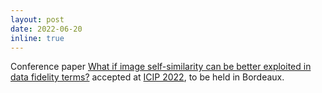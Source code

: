 ```yaml
---
layout: post
date: 2022-06-20
inline: true
---
```


Conference paper </i> <a href="#PereiraNavarroDuranICIP2022">What if image self-similarity can be better exploited in data fidelity terms?</a> accepted at [ICIP 2022](https://2022.ieeeicip.org/), to be held in Bordeaux. 

